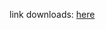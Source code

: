 
link downloads: <a href='https://github.com/ZyCromerZ/compiled-gcc/releases/download/varm-zyc-linux-gnu-12.x-gnu-20210925/arm-zyc-linux-gnu-12.x-gnu-20210925.tar.gz'>here</a>
